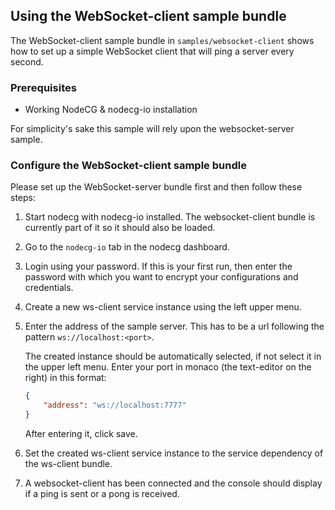## Using the WebSocket-client sample bundle

The WebSocket-client sample bundle in `samples/websocket-client` shows how to set up a simple WebSocket client that will ping a server every second.

### Prerequisites

-   Working NodeCG & nodecg-io installation

For simplicity's sake this sample will rely upon the websocket-server sample.

### Configure the WebSocket-client sample bundle

Please set up the WebSocket-server bundle first and then follow these steps:

1. Start nodecg with nodecg-io installed. The websocket-client bundle is currently part of it so it should also be loaded.

2. Go to the `nodecg-io` tab in the nodecg dashboard.

3. Login using your password. If this is your first run, then enter the password with which you want to encrypt your configurations and credentials.

4. Create a new ws-client service instance using the left upper menu.

5. Enter the address of the sample server. This has to be a url following the pattern `ws://localhost:<port>`.

    The created instance should be automatically selected, if not select it in the upper left menu. Enter your port in monaco (the text-editor on the right) in this format:

    ```json
    {
        "address": "ws://localhost:7777"
    }
    ```

    After entering it, click save.

6. Set the created ws-client service instance to the service dependency of the ws-client bundle.

7. A websocket-client has been connected and the console should display if a ping is sent or a pong is received.
